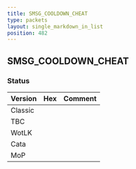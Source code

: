 ```yaml
---
title: SMSG_COOLDOWN_CHEAT
type: packets
layout: single_markdown_in_list
position: 482
---
```


## SMSG_COOLDOWN_CHEAT

### Status

Version    | Hex        | Comment
---------- | ---------- | ---------- 
Classic    |            |
TBC        |            |
WotLK      |            |
Cata       |            |
MoP        |            |